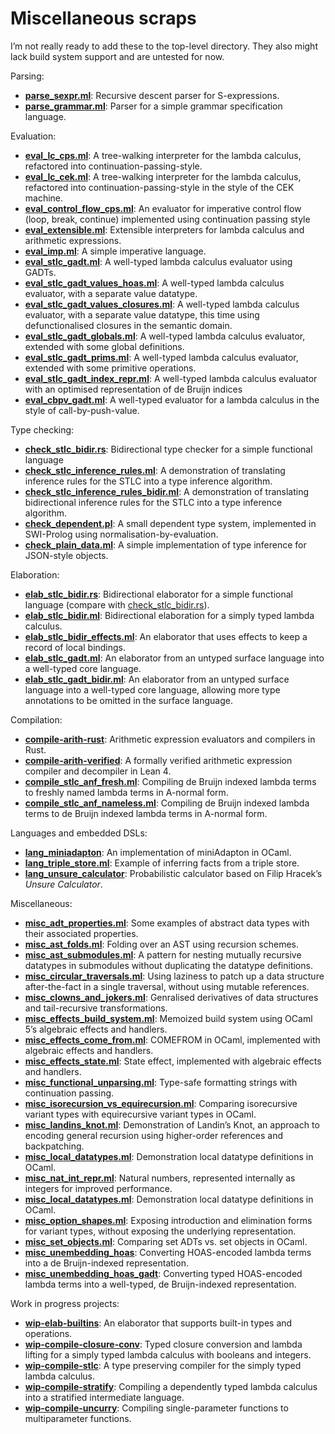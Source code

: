 # Miscellaneous scraps

I’m not really ready to add these to the top-level directory. They also might
lack build system support and are untested for now.

Parsing:

- [**parse_sexpr.ml**](./parse_sexpr.ml): Recursive descent parser for S-expressions.
- [**parse_grammar.ml**](./parse_grammar.ml): Parser for a simple grammar specification language.

Evaluation:

- [**eval_lc_cps.ml**](./eval_lc_cek.ml): A tree-walking interpreter for the
  lambda calculus, refactored into continuation-passing-style.
- [**eval_lc_cek.ml**](./eval_lc_cek.ml): A tree-walking interpreter for the
  lambda calculus, refactored into continuation-passing-style in the style of
  the CEK machine.
- [**eval_control_flow_cps.ml**](./eval_control_flow_cps.ml):
  An evaluator for imperative control flow (loop, break, continue) implemented
  using continuation passing style
- [**eval_extensible.ml**](./eval_extensible.ml): Extensible interpreters for
  lambda calculus and arithmetic expressions.
- [**eval_imp.ml**](./eval_imp.ml):
  A simple imperative language.
- [**eval_stlc_gadt.ml**](./eval_stlc_gadt.ml):
  A well-typed lambda calculus evaluator using GADTs.
- [**eval_stlc_gadt_values_hoas.ml**](./eval_stlc_gadt_values_hoas.ml):
  A well-typed lambda calculus evaluator, with a separate value datatype.
- [**eval_stlc_gadt_values_closures.ml**](./eval_stlc_gadt_values_closures.ml):
  A well-typed lambda calculus evaluator, with a separate value datatype, this
  time using defunctionalised closures in the semantic domain.
- [**eval_stlc_gadt_globals.ml**](./eval_stlc_gadt_globals.ml):
  A well-typed lambda calculus evaluator, extended with some global definitions.
- [**eval_stlc_gadt_prims.ml**](./eval_stlc_gadt_primns.ml):
  A well-typed lambda calculus evaluator, extended with some primitive operations.
- [**eval_stlc_gadt_index_repr.ml**](./eval_stlc_gadt_index_repr.ml):
  A well-typed lambda calculus evaluator with an optimised representation of de
  Bruijn indices
- [**eval_cbpv_gadt.ml**](./eval_cbpv_gadt.ml):
  A well-typed evaluator for a lambda calculus in the style of call-by-push-value.

Type checking:

- [**check_stlc_bidir.rs**](./check_stlc_bidir.rs):
  Bidirectional type checker for a simple functional language
- [**check_stlc_inference_rules.ml**](./check_stlc_inference_rules.ml):
  A demonstration of translating inference rules for the STLC into a type
  inference algorithm.
- [**check_stlc_inference_rules_bidir.ml**](./check_stlc_inference_rules_bidir.ml):
  A demonstration of translating bidirectional inference rules for the STLC into
  a type inference algorithm.
- [**check_dependent.pl**](./check_dependent.pl):
  A small dependent type system, implemented in SWI-Prolog using normalisation-by-evaluation.
- [**check_plain_data.ml**](./check_plain_data.ml):
  A simple implementation of type inference for JSON-style objects.

Elaboration:

- [**elab_stlc_bidir.rs**](./elab_stlc_bidir.rs):
  Bidirectional elaborator for a simple functional language
  (compare with [check_stlc_bidir.rs](./check_stlc_bidir.rs)).
- [**elab_stlc_bidir.ml**](./elab_stlc_bidir.ml):
  Bidirectional elaboration for a simply typed lambda calculus.
- [**elab_stlc_bidir_effects.ml**](./elab_stlc_bidir_effects.ml):
  An elaborator that uses effects to keep a record of local bindings.
- [**elab_stlc_gadt.ml**](./elab_stlc_gadt.ml):
  An elaborator from an untyped surface language into a well-typed core language.
- [**elab_stlc_gadt_bidir.ml**](./elab_stlc_gadt_bidir.ml):
  An elaborator from an untyped surface language into a well-typed core language,
  allowing more type annotations to be omitted in the surface language.

Compilation:

- [**compile-arith-rust**](./compile-arith-rust/):
  Arithmetic expression evaluators and compilers in Rust.
- [**compile-arith-verified**](./compile-arith-verified/):
  A formally verified arithmetic expression compiler and decompiler in Lean 4.
- [**compile_stlc_anf_fresh.ml**](compile_stlc_anf_fresh.ml):
  Compiling de Bruijn indexed lambda terms to freshly named lambda terms in A-normal form.
- [**compile_stlc_anf_nameless.ml**](compile_stlc_anf_nameless.ml):
  Compiling de Bruijn indexed lambda terms to de Bruijn indexed lambda terms in A-normal form.

Languages and embedded DSLs:

- [**lang_miniadapton**](lang_miniadapton.ml):
  An implementation of miniAdapton in OCaml.
- [**lang_triple_store.ml**](./lang_triple_store.ml):
  Example of inferring facts from a triple store.
- [**lang_unsure_calculator**](./lang_unsure_calculator.ml):
  Probabilistic calculator based on Filip Hracek’s _Unsure Calculator_.

Miscellaneous:

- [**misc_adt_properties.ml**](./misc_adt_properties.ml):
  Some examples of abstract data types with their associated properties.
- [**misc_ast_folds.ml**](./misc_ast_folds.ml):
  Folding over an AST using recursion schemes.
- [**misc_ast_submodules.ml**](./misc_ast_submodules.ml):
  A pattern for nesting mutually recursive datatypes in submodules without
  duplicating the datatype definitions.
- [**misc_circular_traversals.ml**](./misc_circular_traversals.ml):
  Using laziness to patch up a data structure after-the-fact in a single
  traversal, without using mutable references.
- [**misc_clowns_and_jokers.ml**](./misc_clowns_and_jokers.ml):
  Genralised derivatives of data structures and tail-recursive transformations.
- [**misc_effects_build_system.ml**](./misc_effects_build_system.ml):
  Memoized build system using OCaml 5’s algebraic effects and handlers.
- [**misc_effects_come_from.ml**](./misc_effects_come_from.ml):
  COMEFROM in OCaml, implemented with algebraic effects and handlers.
- [**misc_effects_state.ml**](./misc_effects_state.ml):
  State effect, implemented with algebraic effects and handlers.
- [**misc_functional_unparsing.ml**](./misc_functional_unparsing.ml):
  Type-safe formatting strings with continuation passing.
- [**misc_isorecursion_vs_equirecursion.ml**](./misc_isorecursion_vs_equirecursion.ml):
  Comparing isorecursive variant types with equirecursive variant types in OCaml.
- [**misc_landins_knot.ml**](./misc_landins_knot.ml):
  Demonstration of Landin’s Knot, an approach to encoding general recursion
  using higher-order references and backpatching.
- [**misc_local_datatypes.ml**](./misc_local_datatypes.ml):
  Demonstration local datatype definitions in OCaml.
- [**misc_nat_int_repr.ml**](./misc_nat_int_repr.ml):
  Natural numbers, represented internally as integers for improved performance.
- [**misc_local_datatypes.ml**](./misc_local_datatypes.ml):
  Demonstration local datatype definitions in OCaml.
- [**misc_option_shapes.ml**](./misc_option_shapes.ml):
  Exposing introduction and elimination forms for variant types, without
  exposing the underlying representation.
- [**misc_set_objects.ml**](./misc_set_objects.ml):
  Comparing set ADTs vs. set objects in OCaml.
- [**misc_unembedding_hoas**](./misc_unembedding_hoas.ml):
  Converting HOAS-encoded lambda terms into a de Bruijn-indexed representation.
- [**misc_unembedding_hoas_gadt**](./misc_unembedding_hoas_gadt.ml):
  Converting typed HOAS-encoded lambda terms into a well-typed, de Bruijn-indexed representation.

Work in progress projects:

- [**wip-elab-builtins**](./wip-elab-builtins/):
  An elaborator that supports built-in types and operations.
- [**wip-compile-closure-conv**](./wip-compile-closure-conv):
  Typed closure conversion and lambda lifting for a simply typed lambda calculus
  with booleans and integers.
- [**wip-compile-stlc**](./wip-compile-stlc):
  A type preserving compiler for the simply typed lambda calculus.
- [**wip-compile-stratify**](./wip-compile-stratify/):
  Compiling a dependently typed lambda calculus into a stratified intermediate
  language.
- [**wip-compile-uncurry**](./wip-compile-uncurry/):
  Compiling single-parameter functions to multiparameter functions.
